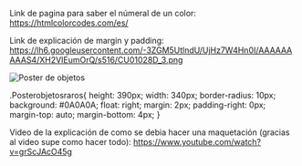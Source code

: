 
Link de pagina para saber el númeral de un color:
https://htmlcolorcodes.com/es/

Link de explicación de margin y padding:
https://lh6.googleusercontent.com/-3ZGM5UtlndU/UjHz7W4Hn0I/AAAAAAAAAS4/XH2VIEumOrQ/s516/CU01028D_3.png

<img src="./Imagenes, gif y videos pagina/COD_gif_16_Poster_Objetos_idk.gif" alt="Poster de objetos" class="Posterobjetosraros">


.Posterobjetosraros{
    height: 390px;
    width: 340px;
    border-radius: 10px;
    background: #0A0A0A;
    float: right;
    margin: 2px;
    padding-right: 0px;
    margin-top: auto;
    margin-bottom: 4px;
}


Video de la explicación de como se debia hacer una maquetación (gracias al video supe como hacer todo):
https://www.youtube.com/watch?v=grScJAcO45g